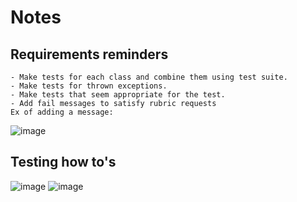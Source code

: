 # Notes
## Requirements reminders
```
- Make tests for each class and combine them using test suite.
- Make tests for thrown exceptions.
- Make tests that seem appropriate for the test.
- Add fail messages to satisfy rubric requests
Ex of adding a message: 
```
![image](https://user-images.githubusercontent.com/113134469/226191377-25554e1e-a83b-4cdb-a835-b6082f2d2428.png)

## Testing how to's

![image](https://user-images.githubusercontent.com/113134469/226190263-b429bb96-3ef7-46b7-9e15-c5d048b22b3b.png)
![image](https://user-images.githubusercontent.com/113134469/226190327-238f23c6-b884-40d6-9034-e9e2322bffad.png)
